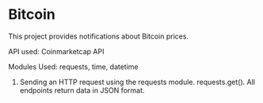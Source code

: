 # Bitcoin
This project provides notifications about Bitcoin prices.

API used: Coinmarketcap API

Modules Used:
    requests,
    time,
    datetime

1. Sending an HTTP request using the requests module. requests.get().  All endpoints return data in JSON format.
